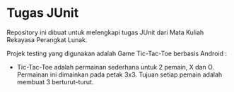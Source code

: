 # Tugas JUnit

Repository ini dibuat untuk melengkapi tugas JUnit dari Mata Kuliah Rekayasa Perangkat Lunak. 

Projek testing yang digunakan adalah Game Tic-Tac-Toe berbasis Android :
- Tic-Tac-Toe adalah permainan sederhana untuk 2 pemain, X dan O. Permainan ini dimainkan pada petak 3x3. Tujuan setiap pemain adalah membuat 3 berturut-turut.
